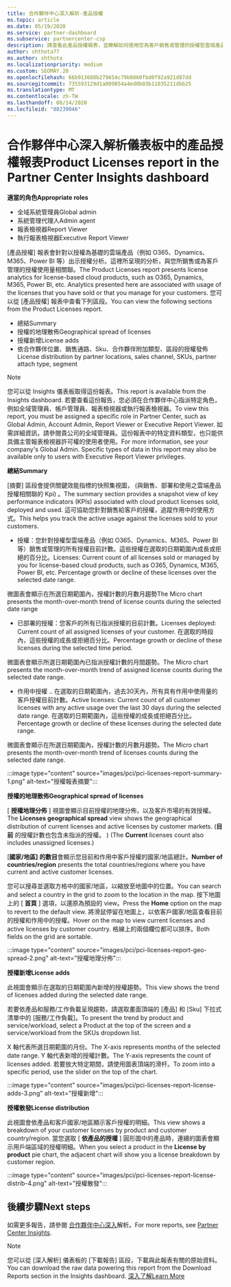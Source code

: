 ```yaml
---
title: 合作夥伴中心深入解析-產品授權
ms.topic: article
ms.date: 05/19/2020
ms.service: partner-dashboard
ms.subservice: partnercenter-csp
description: 請查看此產品授權報表，並瞭解如何使用您為客戶銷售或管理的授權型雲端產品來進行改善。
author: shthota77
ms.author: shthota
ms.localizationpriority: medium
ms.custom: SEOMAY.20
ms.openlocfilehash: 66b913688b279654c79b0860fbd0f92a921d87dd
ms.sourcegitcommit: 735593129d1a009854a4ed0b03b11035211dbb25
ms.translationtype: MT
ms.contentlocale: zh-TW
ms.lasthandoff: 08/14/2020
ms.locfileid: "88239046"
---
```

# <a name="product-licenses-report-in-the-partner-center-insights-dashboard"></a><span data-ttu-id="d0d01-103">合作夥伴中心深入解析儀表板中的產品授權報表</span><span class="sxs-lookup"><span data-stu-id="d0d01-103">Product Licenses report in the Partner Center Insights dashboard</span></span>

<span data-ttu-id="d0d01-104">**適當的角色**</span><span class="sxs-lookup"><span data-stu-id="d0d01-104">**Appropriate roles**</span></span>
- <span data-ttu-id="d0d01-105">全域系統管理員</span><span class="sxs-lookup"><span data-stu-id="d0d01-105">Global admin</span></span>
- <span data-ttu-id="d0d01-106">系統管理代理人</span><span class="sxs-lookup"><span data-stu-id="d0d01-106">Admin agent</span></span>
- <span data-ttu-id="d0d01-107">報表檢視器</span><span class="sxs-lookup"><span data-stu-id="d0d01-107">Report Viewer</span></span>
- <span data-ttu-id="d0d01-108">執行報表檢視器</span><span class="sxs-lookup"><span data-stu-id="d0d01-108">Executive Report Viewer</span></span>

<span data-ttu-id="d0d01-109">[產品授權] 報表會針對以授權為基礎的雲端產品（例如 O365、Dynamics、M365、Power BI 等）出示授權分析。這裡所呈現的分析，與您所銷售或為客戶管理的授權使用量相關聯。</span><span class="sxs-lookup"><span data-stu-id="d0d01-109">The Product Licenses report presents license analytics for license-based cloud products, such as O365, Dynamics, M365, Power BI, etc. Analytics presented here are associated with usage of the licenses that you have sold or that you manage for your customers.</span></span> <span data-ttu-id="d0d01-110">您可以從 [產品授權] 報表中查看下列區段。</span><span class="sxs-lookup"><span data-stu-id="d0d01-110">You can view the following sections from the Product Licenses report.</span></span>

- <span data-ttu-id="d0d01-111">總結</span><span class="sxs-lookup"><span data-stu-id="d0d01-111">Summary</span></span>
- <span data-ttu-id="d0d01-112">授權的地理散佈</span><span class="sxs-lookup"><span data-stu-id="d0d01-112">Geographical spread of licenses</span></span>
- <span data-ttu-id="d0d01-113">授權新增</span><span class="sxs-lookup"><span data-stu-id="d0d01-113">License adds</span></span>
- <span data-ttu-id="d0d01-114">依合作夥伴位置、銷售通路、Sku、合作夥伴附加類型、區段的授權發佈</span><span class="sxs-lookup"><span data-stu-id="d0d01-114">License distribution by partner locations, sales channel, SKUs, partner attach type, segment</span></span>

 > [!NOTE]
 > <span data-ttu-id="d0d01-115">您可以從 Insights 儀表板取得這份報表。</span><span class="sxs-lookup"><span data-stu-id="d0d01-115">This report is available from the Insights dashboard.</span></span> <span data-ttu-id="d0d01-116">若要查看這份報告，您必須在合作夥伴中心指派特定角色，例如全域管理員、帳戶管理員、報表檢視器或執行報表檢視器。</span><span class="sxs-lookup"><span data-stu-id="d0d01-116">To view this report, you must be assigned a specific role in Partner Center, such as Global Admin, Account Admin, Report Viewer or Executive Report Viewer.</span></span> <span data-ttu-id="d0d01-117">如需詳細資訊，請參閱貴公司的全域管理員。這份報表中的特定資料類型，也只能供具備主管報表檢視器許可權的使用者使用。</span><span class="sxs-lookup"><span data-stu-id="d0d01-117">For more information, see your company's Global Admin. Specific types of data in this report may also be available only to users with Executive Report Viewer privileges.</span></span>

<span data-ttu-id="d0d01-118">**總結**</span><span class="sxs-lookup"><span data-stu-id="d0d01-118">**Summary**</span></span>

<span data-ttu-id="d0d01-119">[摘要] 區段會提供關鍵效能指標的快照集視圖， (與銷售、部署和使用之雲端產品授權相關聯的 Kpi) 。</span><span class="sxs-lookup"><span data-stu-id="d0d01-119">The summary section provides a snapshot view of key performance indicators (KPIs) associated with cloud product licenses sold, deployed and used.</span></span> <span data-ttu-id="d0d01-120">這可協助您針對銷售給客戶的授權，追蹤作用中的使用方式。</span><span class="sxs-lookup"><span data-stu-id="d0d01-120">This helps you track the active usage against the licenses sold to your customers.</span></span>

- <span data-ttu-id="d0d01-121">授權：您針對授權型雲端產品（例如 O365、Dynamics、M365、Power BI 等）銷售或管理的所有授權目前計數。這些授權在選取的日期範圍內成長或拒絕的百分比。</span><span class="sxs-lookup"><span data-stu-id="d0d01-121">Licenses: Current count of all licenses sold or managed by you for license-based cloud products, such as O365, Dynamics, M365, Power BI, etc. Percentage growth or decline of these licenses over the selected date range.</span></span>

<span data-ttu-id="d0d01-122">微圖表會顯示在所選日期範圍內，授權計數的月數月趨勢</span><span class="sxs-lookup"><span data-stu-id="d0d01-122">The Micro chart presents the month-over-month trend of license counts during the selected date range</span></span>

- <span data-ttu-id="d0d01-123">已部署的授權：您客戶的所有已指派授權的目前計數。</span><span class="sxs-lookup"><span data-stu-id="d0d01-123">Licenses deployed: Current count of all assigned licenses of your customer.</span></span>
<span data-ttu-id="d0d01-124">在選取的時段內，這些授權的成長或拒絕百分比。</span><span class="sxs-lookup"><span data-stu-id="d0d01-124">Percentage growth or decline of these licenses during the selected time period.</span></span>

<span data-ttu-id="d0d01-125">微圖表會顯示所選日期範圍內已指派授權計數的月間趨勢。</span><span class="sxs-lookup"><span data-stu-id="d0d01-125">The Micro chart presents the month-over-month trend of assigned license counts during the selected date range.</span></span>

- <span data-ttu-id="d0d01-126">作用中授權 .. 在選取的日期範圍內，過去30天內，所有具有作用中使用量的客戶授權目前計數。</span><span class="sxs-lookup"><span data-stu-id="d0d01-126">Active licenses: Current count of all customer licenses with any active usage over the last 30 days during the selected date range.</span></span>
<span data-ttu-id="d0d01-127">在選取的日期範圍內，這些授權的成長或拒絕百分比。</span><span class="sxs-lookup"><span data-stu-id="d0d01-127">Percentage growth or decline of these licenses during the selected date range.</span></span>

<span data-ttu-id="d0d01-128">微圖表會顯示在所選日期範圍內，授權計數的月數月趨勢。</span><span class="sxs-lookup"><span data-stu-id="d0d01-128">The Micro chart presents the month-over-month trend of licenses counts during the selected date range.</span></span>

:::image type="content" source="images/pci/pci-licenses-report-summary-1.png" alt-text="授權報表摘要":::

<span data-ttu-id="d0d01-130">**授權的地理散佈**</span><span class="sxs-lookup"><span data-stu-id="d0d01-130">**Geographical spread of licenses**</span></span>

<span data-ttu-id="d0d01-131">[ **授權地理分佈** ] 視圖會顯示目前授權的地理分佈，以及客戶市場的有效授權。</span><span class="sxs-lookup"><span data-stu-id="d0d01-131">The **Licenses geographical spread** view shows the geographical distribution of current licenses and active licenses by customer markets.</span></span> <span data-ttu-id="d0d01-132"> (**目前** 的授權計數也包含未指派的授權。 ) </span><span class="sxs-lookup"><span data-stu-id="d0d01-132">(The **Current** licenses count also includes unassigned licenses.)</span></span>

<span data-ttu-id="d0d01-133">[**國家/地區] 的數目**會顯示您目前和作用中客戶授權的國家/地區總計。</span><span class="sxs-lookup"><span data-stu-id="d0d01-133">**Number of countries/region** presents the total countries/regions where you have current and active customer licenses.</span></span>

<span data-ttu-id="d0d01-134">您可以搜尋並選取方格中的國家/地區，以縮放至地圖中的位置。</span><span class="sxs-lookup"><span data-stu-id="d0d01-134">You can search and select a country in the grid to zoom to the location in the map.</span></span> <span data-ttu-id="d0d01-135">按下地圖上的 [ **首頁** ] 選項，以還原為預設的 view。</span><span class="sxs-lookup"><span data-stu-id="d0d01-135">Press the **Home** option on the map to revert to the default view.</span></span> <span data-ttu-id="d0d01-136">將滑鼠停留在地圖上，以依客戶國家/地區查看目前的授權和作用中的授權。</span><span class="sxs-lookup"><span data-stu-id="d0d01-136">Hover on the map to view current licenses and active licenses by customer country.</span></span> <span data-ttu-id="d0d01-137">格線上的兩個欄位都可以排序。</span><span class="sxs-lookup"><span data-stu-id="d0d01-137">Both fields on the grid are sortable.</span></span>

:::image type="content" source="images/pci/pci-licenses-report-geo-spread-2.png" alt-text="授權地理分佈":::

<span data-ttu-id="d0d01-139">**授權新增**</span><span class="sxs-lookup"><span data-stu-id="d0d01-139">**License adds**</span></span>

<span data-ttu-id="d0d01-140">此視圖會顯示在選取的日期範圍內新增的授權趨勢。</span><span class="sxs-lookup"><span data-stu-id="d0d01-140">This view shows the trend of licenses added during the selected date range.</span></span> 

<span data-ttu-id="d0d01-141">若要依產品和服務/工作負載呈現趨勢，請選取畫面頂端的 [產品] 和 [Sku] 下拉式清單中的 [服務/工作負載]。</span><span class="sxs-lookup"><span data-stu-id="d0d01-141">To present the trend by product and service/workload, select a Product at the top of the screen and a service/workload from the SKUs dropdown list.</span></span>

<span data-ttu-id="d0d01-142">X 軸代表所選日期範圍的月份。</span><span class="sxs-lookup"><span data-stu-id="d0d01-142">The X-axis represents months of the selected date range.</span></span> <span data-ttu-id="d0d01-143">Y 軸代表新增的授權計數。</span><span class="sxs-lookup"><span data-stu-id="d0d01-143">The Y-axis represents the count of licenses added.</span></span> <span data-ttu-id="d0d01-144">若要放大特定期間，請使用圖表頂端的滑杆。</span><span class="sxs-lookup"><span data-stu-id="d0d01-144">To zoom into a specific period, use the slider on the top of the chart.</span></span>

:::image type="content" source="images/pci/pci-licenses-report-license-adds-3.png" alt-text="授權新增":::

<span data-ttu-id="d0d01-146">**授權散發**</span><span class="sxs-lookup"><span data-stu-id="d0d01-146">**License distribution**</span></span>

<span data-ttu-id="d0d01-147">此視圖會依產品和客戶國家/地區顯示客戶授權的明細。</span><span class="sxs-lookup"><span data-stu-id="d0d01-147">This view shows a breakdown of your customer licenses by product and customer country/region.</span></span> <span data-ttu-id="d0d01-148">當您選取 [ **依產品的授權** ] 圓形圖中的產品時，連續的圖表會顯示用戶端區域的授權明細。</span><span class="sxs-lookup"><span data-stu-id="d0d01-148">When you select a product in the **License by product** pie chart, the adjacent chart will show you a license breakdown by customer region.</span></span>

:::image type="content" source="images/pci/pci-licenses-report-license-distrib-4.png" alt-text="授權散發":::

## <a name="next-steps"></a><span data-ttu-id="d0d01-150">後續步驟</span><span class="sxs-lookup"><span data-stu-id="d0d01-150">Next steps</span></span>

<span data-ttu-id="d0d01-151">如需更多報告，請參閱 [合作夥伴中心深入](partner-center-insights.md)解析。</span><span class="sxs-lookup"><span data-stu-id="d0d01-151">For more reports, see [Partner Center Insights](partner-center-insights.md).</span></span>

>[!NOTE] 
> <span data-ttu-id="d0d01-152">您可以從 [深入解析] 儀表板的 [下載報告] 區段，下載與此報表有關的原始資料。</span><span class="sxs-lookup"><span data-stu-id="d0d01-152">You can download the raw data powering this report from the Download Reports section in the Insights dashboard.</span></span> [<span data-ttu-id="d0d01-153">深入了解</span><span class="sxs-lookup"><span data-stu-id="d0d01-153">Learn More</span></span>](pci-download-reports.md)

